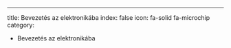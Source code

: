---
title: Bevezetés az elektronikába
index: false
icon: fa-solid fa-microchip
category:
  - Bevezetés az elektronikába

